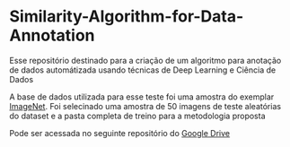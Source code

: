 # Similarity-Algorithm-for-Data-Annotation
Esse repositório destinado para a criação de um algoritmo para anotação de dados automátizada usando técnicas de Deep Learning e Ciência de Dados

A base de dados utilizada para esse teste foi uma amostra do exemplar [ImageNet](https://www.image-net.org/). Foi selecinado uma amostra de 50 imagens de teste aleatórias do dataset e a pasta completa de treino para a metodologia proposta

Pode ser acessada no seguinte repositório do [Google Drive](https://drive.google.com/drive/folders/1M2buXLhwV4KD_FSAlVdbnAzLRH3H7E3T?usp=drive_link)
